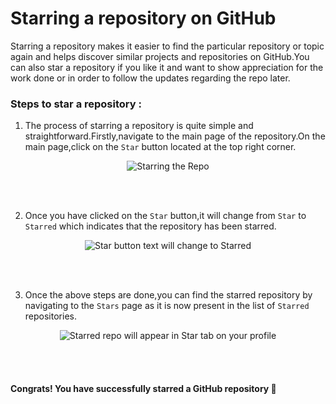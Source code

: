 # Starring a repository on GitHub

Starring a repository makes it easier to find the particular repository or topic again and helps discover similar projects and repositories on GitHub.You can also star a repository if you like it and want to show appreciation for the work done or in order to follow the updates regarding the repo later.

### Steps to star a repository :

1. The process of starring a repository is quite simple and straightforward.Firstly,navigate to the main page of the repository.On the main page,click on the `Star` button located at the top right corner.


<div align="center">
  <img alt="Starring the Repo" src="https://user-images.githubusercontent.com/102421475/174355850-e6a746da-e8ca-4296-9722-d87c7e3d5a92.jpg">
</div>

<br><br>
  
 
2. Once you have clicked on the `Star` button,it will change from `Star` to `Starred` which indicates that the repository has been starred.
 
 
<div align="center">
  <img alt="Star button text will change to Starred" src="https://user-images.githubusercontent.com/102421475/174355896-850c6c51-ba8f-4d9a-b860-ef8dbea39dcb.jpg">
</div>

<br><br>


3. Once the above steps are done,you can find the starred repository by navigating to the `Stars` page as it is now present in the list of `Starred` repositories.


<div align="center">
  <img alt="Starred repo will appear in Star tab on your profile" src="https://user-images.githubusercontent.com/102421475/174355944-10cfd324-45e3-4403-bb7d-d0edd2b2f55b.jpg">
</div>

<br><br>


 #### Congrats! You have successfully starred a GitHub repository :confetti_ball:


